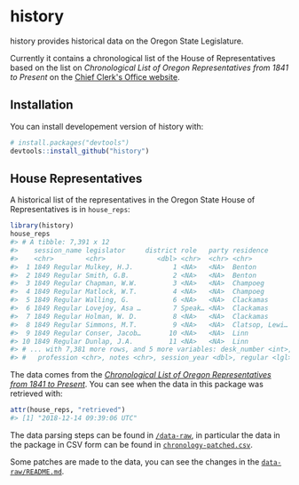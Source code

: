 
<!-- README.md is generated from README.Rmd. Please edit that file -->
history
=======

history provides historical data on the Oregon State Legislature.

Currently it contains a chronological list of the House of Representatives based on the list on *Chronological List of Oregon Representatives from 1841 to Present* on the [Chief Clerk's Office website](https://www.oregonlegislature.gov/chief-clerk/Pages/representatives.aspx).

Installation
------------

You can install developement version of history with:

``` r
# install.packages("devtools")
devtools::install_github("history")
```

House Representatives
---------------------

A historical list of the representatives in the Oregon State House of Representatives is in `house_reps`:

``` r
library(history)
house_reps
#> # A tibble: 7,391 x 12
#>    session_name legislator     district role   party residence      gender
#>    <chr>        <chr>             <dbl> <chr>  <chr> <chr>          <chr> 
#>  1 1849 Regular Mulkey, H.J.          1 <NA>   <NA>  Benton         Male  
#>  2 1849 Regular Smith, G.B.           2 <NA>   <NA>  Benton         Male  
#>  3 1849 Regular Chapman, W.W.         3 <NA>   <NA>  Champoeg       Male  
#>  4 1849 Regular Matlock, W.T.         4 <NA>   <NA>  Champoeg       Male  
#>  5 1849 Regular Walling, G.           6 <NA>   <NA>  Clackamas      Male  
#>  6 1849 Regular Lovejoy, Asa …        7 Speak… <NA>  Clackamas      Male  
#>  7 1849 Regular Holman, W. D.         8 <NA>   <NA>  Clackamas      Male  
#>  8 1849 Regular Simmons, M.T.         9 <NA>   <NA>  Clatsop, Lewi… Male  
#>  9 1849 Regular Conser, Jacob…       10 <NA>   <NA>  Linn           Male  
#> 10 1849 Regular Dunlap, J.A.         11 <NA>   <NA>  Linn           Male  
#> # ... with 7,381 more rows, and 5 more variables: desk_number <int>,
#> #   profession <chr>, notes <chr>, session_year <dbl>, regular <lgl>
```

The data comes from the [*Chronological List of Oregon Representatives from 1841 to Present*](https://www.oregonlegislature.gov/chief-clerk/Pages/representatives.aspx). You can see when the data in this package was retrieved with:

``` r
attr(house_reps, "retrieved")
#> [1] "2018-12-14 09:39:06 UTC"
```

The data parsing steps can be found in [`/data-raw`](/data-raw), in particular the data in the package in CSV form can be found in [`chronology-patched.csv`](/data-raw/chronology-patched.csv).

Some patches are made to the data, you can see the changes in the [`data-raw/README.md`](/data-raw/README.md).
